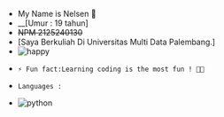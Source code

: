 - My Name is Nelsen 👋
- __[Umur : 19 tahun]
- ~~NPM 2125240130~~
- [Saya Berkuliah Di Universitas Multi Data Palembang.]
- ![happy](https://user-images.githubusercontent.com/126873361/222892336-daaf8fac-dfcc-4414-8455-992980548e0b.png)
-     ⚡ Fun fact:Learning coding is the most fun ! 💃🕺
-     Languages :
- ![python](https://user-images.githubusercontent.com/126873361/222894272-6fc75b2b-b014-46fd-ae3a-b658f6ed3195.svg) 


<!--
**NelsenAlviansyahh/NelsenAlviansyahh** is a ✨ _special_ ✨ repository because its `README.md` (this file) appears on your GitHub profile.

Here are some ideas to get you started:

- 🔭 I’m currently working on ...
- 🌱 I’m currently learning ...
- 👯 I’m looking to collaborate on ...
- 🤔 I’m looking for help with ...
- 💬 Ask me about ...
- 📫 How to reach me: ...
- 😄 Pronouns: ...
- ⚡ Fun fact: ...
-->
